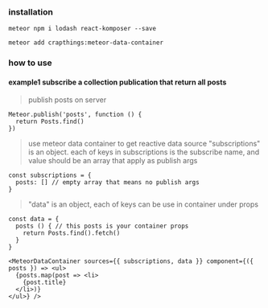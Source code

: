 ### installation

    meteor npm i lodash react-komposer --save

    meteor add crapthings:meteor-data-container

### how to use

#### example1 subscribe a collection publication that return all posts

> publish posts on server

    Meteor.publish('posts', function () {
      return Posts.find()
    })

> use meteor data container to get reactive data source
> "subscriptions" is an object. each of keys in subscriptions is the subscribe name, and value should be an array that apply as publish args

    const subscriptions = {
      posts: [] // empty array that means no publish args
    }

> "data" is an object, each of keys can be use in container under props

    const data = {
      posts () { // this posts is your container props
        return Posts.find().fetch()
      }
    }

    <MeteorDataContainer sources={{ subscriptions, data }} component={({ posts }) => <ul>
      {posts.map(post => <li>
        {post.title}
      </li>)}
    </ul>} />
